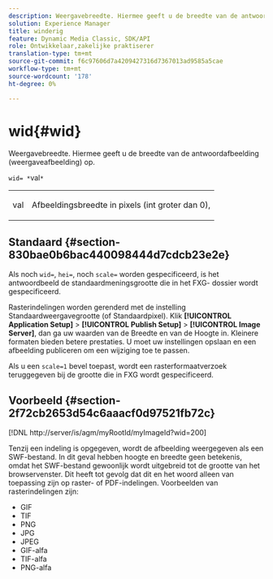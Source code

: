 ```yaml
---
description: Weergavebreedte. Hiermee geeft u de breedte van de antwoordafbeelding (weergaveafbeelding) op.
solution: Experience Manager
title: winderig
feature: Dynamic Media Classic, SDK/API
role: Ontwikkelaar,zakelijke praktiserer
translation-type: tm+mt
source-git-commit: f6c97606d7a4209427316d7367013ad9585a5cae
workflow-type: tm+mt
source-wordcount: '178'
ht-degree: 0%

---
```



# wid{#wid}

Weergavebreedte. Hiermee geeft u de breedte van de antwoordafbeelding (weergaveafbeelding) op.

`wid= *`val`*`

<table id="simpletable_8229FEFB366F4A799C206FD3E3C601BA"> 
 <tr class="strow"> 
  <td class="stentry"> <p><span class="codeph"> <span class="varname"> val</span></span> </p> </td> 
  <td class="stentry"> <p>Afbeeldingsbreedte in pixels (int groter dan 0), </p></td> 
 </tr> 
</table>

## Standaard {#section-830bae0b6bac440098444d7cdcb23e2e}

Als noch `wid=`, `hei=`, noch `scale=` worden gespecificeerd, is het antwoordbeeld de standaardmeningsgrootte die in het FXG- dossier wordt gespecificeerd.

Rasterindelingen worden gerenderd met de instelling Standaardweergavegrootte (of Standaardpixel). Klik **[!UICONTROL Application Setup]** > **[!UICONTROL Publish Setup]** > **[!UICONTROL Image Server]**, dan ga uw waarden van de Breedte en van de Hoogte in. Kleinere formaten bieden betere prestaties. U moet uw instellingen opslaan en een afbeelding publiceren om een wijziging toe te passen.

Als u een `scale=1` bevel toepast, wordt een rasterformaatverzoek teruggegeven bij de grootte die in FXG wordt gespecificeerd.

## Voorbeeld {#section-2f72cb2653d54c6aaacf0d97521fb72c}

[!DNL http://server/is/agm/myRootId/myImageId?wid=200]

Tenzij een indeling is opgegeven, wordt de afbeelding weergegeven als een SWF-bestand. In dit geval hebben hoogte en breedte geen betekenis, omdat het SWF-bestand gewoonlijk wordt uitgebreid tot de grootte van het browservenster. Dit heeft tot gevolg dat dit en het woord alleen van toepassing zijn op raster- of PDF-indelingen. Voorbeelden van rasterindelingen zijn:

* GIF
* TIF
* PNG
* JPG
* JPEG
* GIF-alfa
* TIF-alfa
* PNG-alfa

